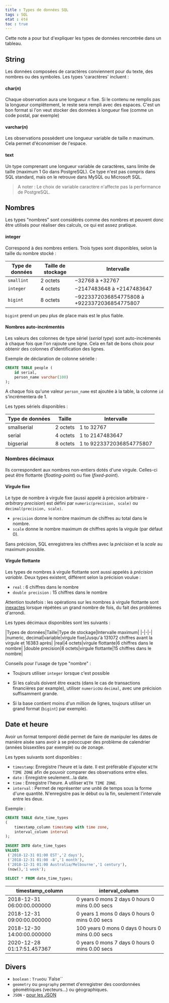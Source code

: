 ```yaml
---
title : Types de données SQL
tags : SQL
etat : été
toc : true
---
```


Cette note a pour but d'expliquer les types de données rencontrée dans un tableau.

## String

Les données composées de caractères conviennent pour du texte, des nombres ou des symboles. Les types 'caractères' incluent :

#### char(*n*)
Chaque observation aura une longueur *n* fixe. Si le contenu ne remplis pas la longueur complêtement, le reste sera rempli avec des espaces. C'est un bon format si l'on veut stocker des données à longueur fixe (comme un code postal, par exemple)

#### varchar(*n*)
Les observations possèdent une longueur variable de taille *n* maximum. Cela permet d'économiser de l'espace.

#### text
Un type comprenant une longueur variable de caractères, sans limite de taille (maximum 1 Go dans PostgreSQL). Ce type n'est pas compris dans SQL standard, mais on le retrouve dans MySQL ou Microsoft SQL.

> A noter : Le choix de variable caractère n'affecte pas la performance de PostgreSQL.

## Nombres

Les types "nombres" sont considérés comme des nombres et peuvent donc être utilisés pour réaliser des calculs, ce qui est assez pratique.

#### integer
Correspond à des nombres entiers. Trois types sont disponibles, selon la taille du nombre stocké :

|Type de données|Taille de stockage|Intervalle|
|--|-----|---|
|`smallint`|2 octets|−32768 à +32767|
|`integer`|4 octets|−2147483648 à +2147483647|
|`bigint`|8 octets|−9223372036854775808 à +9223372036854775807|

`bigint` prend un peu plus de place mais est le plus fiable.


#### Nombres auto-incrémentés

Les valeurs des colonnes de type sériel (*serial type*) sont auto-incrémenés à chaque fois que l'on rajoute une ligne. Cela en fait de bons choix pour obtenir des colonnes d'identification des lignes.

Exemple de déclaration de colonne sérielle :

```SQL
CREATE TABLE people (
	id serial,
	person_name varchar(100)
);
````

A chaque fois qu'une valeur `person_name` est ajoutée à la table, la colonne `id` s'incrémentera de 1.

Les types sériels disponibles :

|Type de données|Taille|Intervalle|
|-|-|-|
|smallserial|2 octets|1 to 32767|
|serial|4 octets|1 to 2147483647|
|bigserial|8 octets|1 to 9223372036854775807|

### Nombres décimaux

Ils correspondent aux nombres non-entiers dotés d'une virgule. Celles-ci peut être flottante (*floating-point*) ou fixe (*fixed-point*).

#### Virgule fixe
Le type de nombre à virgule fixe (aussi appelé à précision arbitraire -*arbitrary precision*) est défini par `numeric(precision, scale)` ou `decimal(precision, scale)`.

- `precision` donne le nombre maximum de chiffres au total dans le nombre.
- `scale` donne le nombre maximum de chiffres après la virgule (par défaut 0).

Sans précision, SQL enregistrera les chiffres avec la *précision* et la *scale* au maximum possible.

#### Virgule flottante

Les types de nombres à virgule flottante sont aussi appelés à *précision variable*. Deux types existent, différent selon la précision voulue :

- `real` : 6 chiffres dans le nombre
- `double precision` : 15 chiffres dans le nombre

Attention toutefois : les opérations sur les nombres à virgule flottante sont [inexactes](https://docs.oracle.com/cd/E19957-01/806-3568/ncg_goldberg.html) lorsque répétées un grand nombre de fois, du fait des problèmes d'arrondi.

Les types décimaux disponibles sont les suivants :

|Types de données|Taille|Type de stockage|Intervalle maximum|
|-|-|-|
|numeric, decimal|variable|virgule fixe|Jusqu'à 131072 chiffres avant la virgule et 16383 après|
|real|4 octets|virgule flottante|6 chiffres dans  le nombre|
|double precision|8 octets|virgule flottante|15 chiffres dans le nombre|

Conseils pour l'usage de type "nombre" :

- Toujours utiliser `integer` lorsque c'est possible

- Si les calculs doivent être exacts (dans le cas de transactions financières par example), utiliser `numeric`ou `decimal`, avec une précision suffisamment grande.

- Si la base contient moins d'un million de lignes, toujours utiliser un grand format (`bigint`) par exemple).

## Date et heure

Avoir un format temporel dédié permet de faire de manipuler les dates de manière aisée sans avoir à se préoccuper des problème de calendrier (années bissextiles par exemple) ou de zonage.

Les types suivants sont disponibles :

- `timestamp`: Enregistre l'heure et la date. Il est préférable d'ajouter `WITH TIME ZONE` afin de pouvoir comparer des observations entre elles.
- `date` : Enregistre seulement...la date.
- `time` : Enregistre l'heure. A utiliser `WITH TIME ZONE`.
- `interval` : Permet de représenter une unité de temps sous la forme d'une quantité. N'enregistre pas le début ou la fin, seulement l'intervale entre les deux.

Exemple :

```SQL
CREATE TABLE date_time_types  
(  
    timestamp_column timestamp with time zone,  
 	interval_column interval  
);  
  
INSERT INTO date_time_types  
VALUES  
 ('2018-12-31 01:00 EST','2 days'),  
 ('2018-12-31 01:00 -8','1 month'),  
 ('2018-12-31 01:00 Australia/Melbourne','1 century'),  
 (now(),'1 week');  
  
SELECT * FROM date_time_types;
````

|timestamp_column|interval_column|
|-|-|
|2018-12-31 06:00:00.000000|0 years 0 mons 2 days 0 hours 0 mins 0.00 secs|
|2018-12-31 09:00:00.000000|0 years 1 mons 0 days 0 hours 0 mins 0.00 secs|
|2018-12-30 14:00:00.000000|100 years 0 mons 0 days 0 hours 0 mins 0.00 secs|
|2020-12-28 01:17:51.457367|0 years 0 mons 7 days 0 hours 0 mins 0.00 secs|

## Divers

- `boolean` : `True`ou `False``
- `geometry` ou `geography` permet d'enregistrer des coordonnées géométriques (vecteurs...) ou géographiques.
- `JSON` - [pour les JSON](https://stackoverflow.com/questions/9207404/whats-best-sql-datatype-for-storing-json-string)

